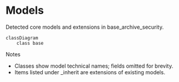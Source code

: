 # Models

Detected core models and extensions in base_archive_security.

```mermaid
classDiagram
    class base
```

Notes
- Classes show model technical names; fields omitted for brevity.
- Items listed under _inherit are extensions of existing models.
